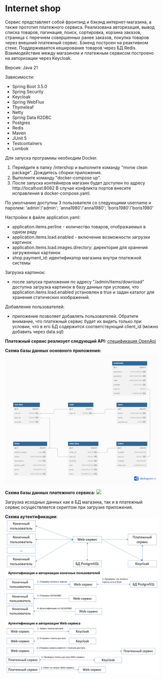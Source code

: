 # Internet shop

Сервис представляет собой фронтэнд и бэкэнд интернет-магазина, а также прототип платежного сервиса. 
Реализована авторизация, вывод списка товаров, пагинация, поиск, сортировка, корзина заказов, страница с перечнем совершенных ранее заказов,
покупка товаров через внешний платежный сервис.
Бэкенд построен на реактивном стеке. Поддерживается кеширование товаров через БД Redis. Взаимодействие между магазином и
платежным сервисом построено на авторизации через Keycloak.   

Версия: Java 21

Зависимости: 
* Spring Boot 3.5.0 
* Spring Security
* Keycloak
* Spring WebFlux
* Thymeleaf
* Netty
* Spring Data R2DBC
* Postgres
* Redis
* Maven
* JUnit 5
* Testcontainers
* Lombok

Для запуска программы необходим Docker.
1) Перейдите в папку /intershop и выполните команду "mvnw clean package". Дождитесь сборки приложения.
2) Выполните команду "docker-compose up". 
3) После запуска контейнеров магазин будет доступен по адресу http://localhost:8082
   В случае конфликта портов внесите исправления в docker-compose.yaml.

По умолчанию доступны 3 пользователя со следующими username и паролем:
'admin'/'admin'; 'anna1980'/'anna1980'; 'boris1980'/'boris1980'

Настройки в файле application.yaml:
* application.items.perline - количество товаров, отображаемых в одном ряду
* application.items.load.enabled - включение возможности загрузки картинок
* application.items.load.images.directory: директория для хранения загруженных картинок
* shop.payment_id: идентификатор магазина внутри платежной системы

Загрузка картинок:
* после запуска приложения по адресу "/admin/items/download" доступна загрузка картинок в базу данных при условии, что
application.items.load.enabled установлен в true и задан каталог для хранения статических изображений.

Добавление пользователей: 
* приложение позволяет добавлять пользователей. Обратите внимание, что платежный сервис будет их видеть только при условии,
что в его БД содержится соответствующий client_id (можно добавить через data.sql)  

**Платежный сервис реализует следующий API:**
[спецификация OpenApi](https://github.com/mrchcat/secure_shop/blob/main/payservice/PayServiceOpenApi.yaml)

**Схема базы данных основного приложения:**
![](https://github.com/mrchcat/secure_shop/blob/main/shop/src/main/resources/schema.png)

**Схема базы данных платежного сервиса:**
![](https://github.com/mrchcat/secure_shop/blob/main/payservice/server/src/main/resources/schema.png)

Загрузка исходных данных как в БД магазина, так и в платежный сервис осуществляется скриптом при загрузке приложения. 

**Cхема аутентификации**:
![](https://github.com/mrchcat/secure_shop/blob/main/readme/auto_general.png)
![](https://github.com/mrchcat/secure_shop/blob/main/readme/auto_details.png)
